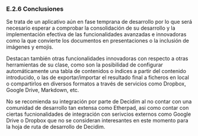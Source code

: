### E.2.6 Conclusiones

Se trata de un aplicativo aún en fase temprana de desarrollo por lo que será necesario esperar a comprobar la consolidación de su desarrollo y la implementación efectiva de las funcionalidades avanzadas e innovadoras como la que convierte los documentos en presentaciones o la inclusión de imágenes y emojis.

Destacan también otras funcionalidades innovadoras con respecto a otras herramientas de su clase, como son la posibilidad de configurar automáticamente una tabla de contenidos o índices a partir del contenido introducido, o las de exportar/importar el resultado final a ficheros en local o compartirlos en diversos formatos a través de servicios como Dropbox, Google Drive, Markdown, etc.

No se recomienda su integración por parte de Decidim al no contar con una comunidad de desarrollo tan extensa como Etherpad, asi como contar con ciertas fucnionalidades de integración con serivcios externos como Google Drive o Dropbox que no se consideran interesantes en este momento para la hoja de ruta de desarrollo de Decidim. 
